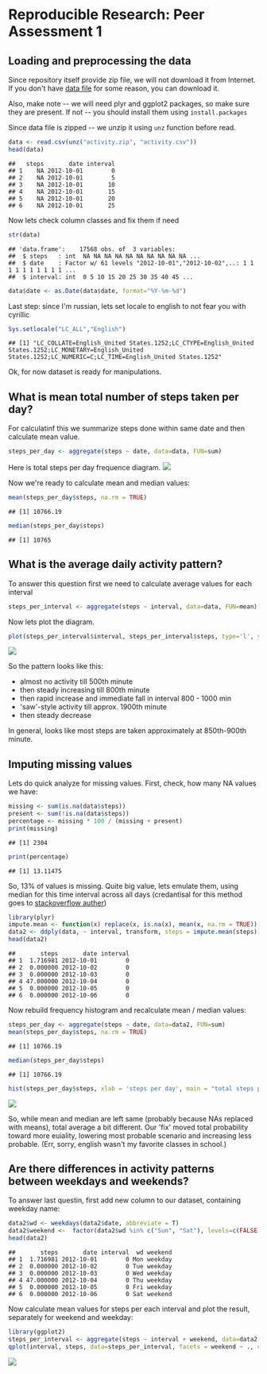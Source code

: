 # Reproducible Research: Peer Assessment 1


## Loading and preprocessing the data
Since repository itself provide zip file, we will not download it from Internet.
If you don't have [data file](https://d396qusza40orc.cloudfront.net/repdata%2Fdata%2Factivity.zip) for some reason, you can download it.

Also, make note -- we will need plyr and ggplot2 packages, so make sure they are present. If not -- you should install them using ```install.packages```

Since data file is zipped -- we unzip it using `unz` function before read.

```r
data <- read.csv(unz("activity.zip", "activity.csv"))
head(data)
```

```
##   steps       date interval
## 1    NA 2012-10-01        0
## 2    NA 2012-10-01        5
## 3    NA 2012-10-01       10
## 4    NA 2012-10-01       15
## 5    NA 2012-10-01       20
## 6    NA 2012-10-01       25
```

Now lets check column classes and fix them if need

```r
str(data)
```

```
## 'data.frame':	17568 obs. of  3 variables:
##  $ steps   : int  NA NA NA NA NA NA NA NA NA NA ...
##  $ date    : Factor w/ 61 levels "2012-10-01","2012-10-02",..: 1 1 1 1 1 1 1 1 1 1 ...
##  $ interval: int  0 5 10 15 20 25 30 35 40 45 ...
```

```r
data$date <- as.Date(data$date, format="%Y-%m-%d")
```

Last step: since I'm russian, lets set locale to english to not fear you with cyrillic

```r
Sys.setlocale("LC_ALL","English")
```

```
## [1] "LC_COLLATE=English_United States.1252;LC_CTYPE=English_United States.1252;LC_MONETARY=English_United States.1252;LC_NUMERIC=C;LC_TIME=English_United States.1252"
```

Ok, for now dataset is ready for manipulations.

## What is mean total number of steps taken per day?
For calculatinf this we summarize steps done within same date and then calculate mean value.


```r
steps_per_day <- aggregate(steps ~ date, data=data, FUN=sum)
```
Here is total steps per day frequence diagram.
![](PA1_template_files/figure-html/unnamed-chunk-5-1.png) 

Now we're ready to calculate mean and median values:

```r
mean(steps_per_day$steps, na.rm = TRUE)
```

```
## [1] 10766.19
```

```r
median(steps_per_day$steps)
```

```
## [1] 10765
```

## What is the average daily activity pattern?

To answer this question first we need to calculate average values for each interval

```r
steps_per_interval <- aggregate(steps ~ interval, data=data, FUN=mean)
```

Now lets plot the diagram.

```r
plot(steps_per_interval$interval, steps_per_interval$steps, type='l', ylab="average steps count", xlab='interval number', main='typical pattern across all days')
```

![](PA1_template_files/figure-html/unnamed-chunk-8-1.png) 

So the pattern looks like this: 

* almost no activity till 500th minute
* then steady increasing till 800th minute
* then rapid increase and immediate fall in interval 800 - 1000 min
* 'saw'-style activity till approx. 1900th minute
* then steady decrease

In general, looks like most steps are taken approximately at 850th-900th minute.

## Imputing missing values

Lets do quick analyze for missing values. First, check, how many NA values we have:


```r
missing <- sum(is.na(data$steps))
present <- sum(!is.na(data$steps))
percentage <- missing * 100 / (missing + present)
print(missing)
```

```
## [1] 2304
```

```r
print(percentage)
```

```
## [1] 13.11475
```
So, 13% of values is missing. Quite big value, lets emulate them, using median for this time interval across all days
(credantisal for this method goes to [stackoverflow auther](https://stackoverflow.com/questions/9322773/how-to-replace-na-with-mean-by-subset-in-r-impute-with-plyr))


```r
library(plyr)
impute.mean <- function(x) replace(x, is.na(x), mean(x, na.rm = TRUE))
data2 <- ddply(data, ~ interval, transform, steps = impute.mean(steps))
head(data2)
```

```
##       steps       date interval
## 1  1.716981 2012-10-01        0
## 2  0.000000 2012-10-02        0
## 3  0.000000 2012-10-03        0
## 4 47.000000 2012-10-04        0
## 5  0.000000 2012-10-05        0
## 6  0.000000 2012-10-06        0
```

Now rebuild frequency histogram and recalculate mean / median values:

```r
steps_per_day <- aggregate(steps ~ date, data=data2, FUN=sum)
mean(steps_per_day$steps, na.rm = TRUE)
```

```
## [1] 10766.19
```

```r
median(steps_per_day$steps)
```

```
## [1] 10766.19
```

```r
hist(steps_per_day$steps, xlab = 'steps per day', main = "total steps per day frequency", breaks=20)
```

![](PA1_template_files/figure-html/unnamed-chunk-11-1.png) 

So, while mean and median are left same (probably because NAs replaced with means), total average a bit different.
Our 'fix' moved total probability toward more euiality, lowering most probable scenario and increasing less probable.
(Err, sorry, english wasn't my favorite classes in school.)

## Are there differences in activity patterns between weekdays and weekends?

To answer last questin, first  add new column to our dataset, containing weekday name:

```r
data2$wd <- weekdays(data2$date, abbreviate = T)
data2$weekend <-  factor(data2$wd %in% c("Sun", "Sat"), levels=c(FALSE, TRUE), labels=c("weekday", "weekend"))
head(data2)
```

```
##       steps       date interval  wd weekend
## 1  1.716981 2012-10-01        0 Mon weekday
## 2  0.000000 2012-10-02        0 Tue weekday
## 3  0.000000 2012-10-03        0 Wed weekday
## 4 47.000000 2012-10-04        0 Thu weekday
## 5  0.000000 2012-10-05        0 Fri weekday
## 6  0.000000 2012-10-06        0 Sat weekend
```

Now calculate mean values for steps per each interval and plot the result,  separately for weekend and weekday:

```r
library(ggplot2)
steps_per_interval <- aggregate(steps ~ interval + weekend, data=data2, FUN=mean)
qplot(interval, steps, data=steps_per_interval, facets = weekend ~ ., col=weekend, geom = c("point", "path"))
```

![](PA1_template_files/figure-html/unnamed-chunk-13-1.png) 
